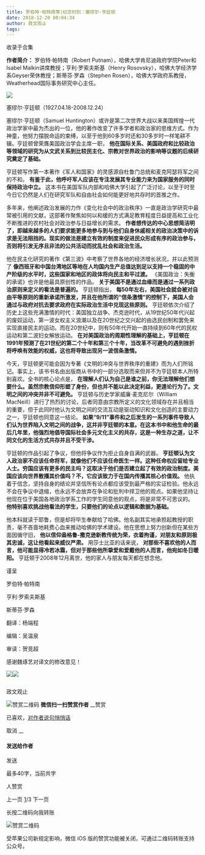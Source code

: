 ```yaml
---
title: 罗伯特·帕特南等|纪念时刻：塞缪尔·亨廷顿
date: 2018-12-20 00:04:34
author: 政文观止
tags: 
---
```



收录于合集

**作者简介：** 罗伯特·帕特南（Robert Putnam），哈佛大学肯尼迪政府学院Peter和Isabel
Malkin讲席教授；亨利·罗索夫斯基（Henry Rosovsky），哈佛大学经济学系Geyser荣休教授；斯蒂芬·罗森（Stephen
Rosen），哈佛大学政府系教授，Weatherhead国际事务研究中心主任。

![](/images/485/2.jpeg)

塞缪尔·亨廷顿（1927.04.18-2008.12.24）

  

塞缪尔·亨廷顿（Samuel
Huntington）或许是第二次世界大战以来美国辉煌一代政治学家中最为杰出的一位，他的著作改变了许多学者和政治家的思维方式。作为神童，他努力摆脱命运的束缚，以至于他到60多岁时还和30多岁时一样笔耕不辍。亨廷顿曾荣膺美国政治学会主席一职，
**他在国际关系、美国政府和比较政治等领域的研究为从文武关系到比较民主化、宗教对世界政治的影响等议题的后续研究奠定了基础。**

亨廷顿写作第一本著作《军人和国家》的灵感源自杜鲁门总统和麦克阿瑟将军之间的不和。
**有鉴于此，他呼吁军人应该在专注发展其专业能力来为国家服务的同时保持政治中立。**
这本书在美国军队内部和哈佛大学引起了广泛讨论，以至于时至今日它仍然是人们在研究军队和自由社会如何能更好地共存时的首推之作。

多年来，他阐述政治发展的力作《变化社会中的政治秩序》一直是政治学研究中最常被引用的文献，这部著作聚焦如何以和缓的方式满足教育程度日益提高和工业化不断推进的农村社会对政治参与日益增长的需求。
**作者想传达的中心思想简洁明了，即越来越多的人们要求能更多地参与到与他们自身休戚相关的政治决策中的诉求是无法阻挡的。现实的做法是建立有效的制度来促进民众形成有序的政治参与，否则将引发无序且非法的公共活动而扰乱社会和政治生活。**

他在民主化研究的著作《第三波》中考察了世界各地的经济增长状况，并以此预测了
**像西班牙和中国台湾地区等地在人均国内生产总值达到足以支持一个稳固的中产阶级的水平时，这些国家和地区的政体将向民主和平过渡。**
《美国政治：失衡的承诺》也许是他最具原创性的作品。 **关于美国不是通过血缘而是通过一系列政治原则来定义的看法是普遍的。** 亨廷顿指出，
**每50年左右，美国社会就会被对自由平等原则的重新承诺所激发，并且在他所谓的“信条激情”的控制下，美国人会通过与政府对抗去要求政府在实际政治生活中兑现这些原则。**
亨廷顿依次介绍了历史上这些充满激情的时代：美国独立战争、杰克逊时代，从19世纪50年代兴起的废奴运动，第一波女权主义浪潮以及在20世纪之交兴起的由选民创制和罢免来实现直接民主的运动。而在20世纪中，则有50年代开始一直持续到60年代的民权运动和第二波妇女解放运动。
**在对美国政治的周期性理解的基础上，亨廷顿在1991年预测了在21世纪的第二个十年和第三个十年，当改革不可避免的遇到挫折将呼唤有效能的权威，这也将导致出现另一波信条激情。**

今天，亨廷顿更可能会因为专著《文明的冲突与世界秩序的重建》而为人们所铭记。事实上，该书书名由出版商从书中的一部分选取而来但并不为亨廷顿本人所特别喜欢。全书的核心论点是，
**在理解人们认为自己是谁之前，你无法理解他们想要什么。虽然宗教信仰形塑了身份，但也并不能以此决定利益，更遑论行为了。文明之间的冲突并非不可避免。**
亨廷顿与历史学家威廉·麦克尼尔（William
MacNeill）进行了热烈的讨论，后者同意由宗教所定义的文化领域存在并且相当的重要，但于此同时他认为文明之间的交流互动是驱动知识和文化创造的主要动力之一，亨廷顿也同意这一结论。
**如果“9/11”事件和之后发生的一系列事件导致人们认为世界陷入文明之间的战争，这并非亨廷顿的本意。在这本书中和他生命的最后几年里，他强烈地倡导国际社会多元文化主义的共存，这是一种生存之道，让不同文化的生活方式共存并且不受干涉。**

亨廷顿的作品引起了争议，但他将争议作为拒止自身自满的武器。
**亨廷顿认为文人政治家不应该任命将军，就像他们不应该任命医生一样。这种任命权应留给专业人士。穷国应该有更多的民主吗？这取决于他们是否建立起了有效的政治制度。美国应该向世界散播其价值吗？不，它应该致力于在国内传播其核心价值观。**
他执着于信念，坚持自身的结论并坚信所有论点都应该受到最严格的实证检验。他永远不会在争议中退缩，也永远不会放弃在争论和批判中捍卫他的观点。如果他坚持让他现在位于美国各地政治学系工作的学生同意他的观点，将是非常不可思议的。
**他特别喜欢挑战他看法的学生，只要他们的论点以逻辑和数据为基础。**

他本科就读于耶鲁，但是却将毕生奉献给了哈佛。他名副其实地承担起教授的职责，毫不吝啬地耗费心血来推动哈佛的学术建设。他在思想上努力创新但在某些方面因循守旧，
**他以信仰盎格鲁-撒克逊新教传统为荣，衣着拘谨，对朋友和原则极其忠诚，这让他看起来威仪严肃。** 用莎士比亚的话来说，
**对那些不喜欢他的人而言，他可能显得冷若冰霜，但对于那些他所挚爱和爱戴他的人而言，他宛如冬日暖阳。**
亨廷顿于2008年12月离世，他的家人与朋友每天都在想念他。

  

  

谨呈

罗伯特·帕特南

亨利·罗索夫斯基

斯蒂芬·罗森

  

翻译：杨端程

编辑：吴温泉

审读：贺竞超

  

感谢魏琢艺对译文的修改意见！

![](/images/485/3.jpeg)![](/images/485/4.jpeg)

  

![]()

政文观止

![赞赏二维码]() **微信扫一扫赞赏作者** __赞赏

已喜欢，[对作者说句悄悄话](javascript:;)

取消 __

#### 发送给作者

发送

最多40字，当前共字

[](javascript:;) 人赞赏

上一页 [1](javascript:;)/3 下一页

长按二维码向我转账

![赞赏二维码]()

受苹果公司新规定影响，微信 iOS 版的赞赏功能被关闭，可通过二维码转账支持公众号。

